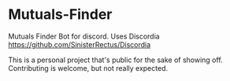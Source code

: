 # Mutuals-Finder
Mutuals Finder Bot for discord.
Uses Discordia https://github.com/SinisterRectus/Discordia

This is a personal project that's public for the sake of showing off.
Contributing is welcome, but not really expected.
